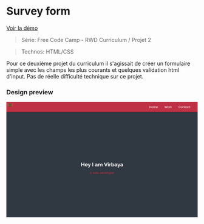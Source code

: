 # Survey form

[Voir la démo](https://virginiebouvarel.github.io/crazy_rabbit_survey_form/)

> Série: Free Code Camp - RWD Curriculum / Projet 2

> Technos: HTML/CSS

Pour ce deuxième projet du curriculum il s'agissait de créer un formulaire simple avec les champs les plus courants et quelques validation html d'input.
Pas de réelle difficulté technique sur ce projet.


### Design preview 

![Design preview for this coding challenge](./src/preview.png)

